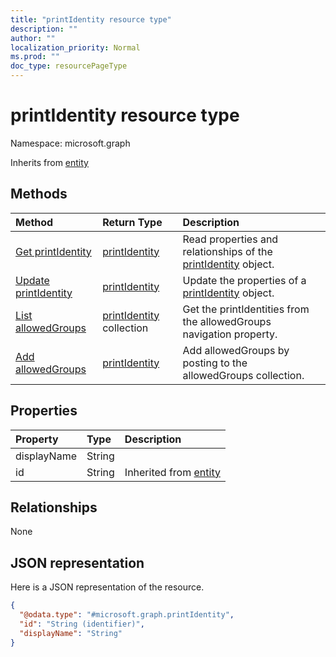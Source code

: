 ```yaml
---
title: "printIdentity resource type"
description: ""
author: ""
localization_priority: Normal
ms.prod: ""
doc_type: resourcePageType
---
```


# printIdentity resource type


Namespace: microsoft.graph




Inherits from [entity](../resources/entity.md)

## Methods
|Method|Return Type|Description|
|:---|:---|:---|
|[Get printIdentity](../api/printidentity-get.md)|[printIdentity](../resources/printidentity.md)|Read properties and relationships of the [printIdentity](../resources/printidentity.md) object.|
|[Update printIdentity](../api/printidentity-update.md)|[printIdentity](../resources/printidentity.md)|Update the properties of a [printIdentity](../resources/printidentity.md) object.|
|[List allowedGroups](../api/printer-list-allowedgroups.md)|[printIdentity](../resources/printidentity.md) collection|Get the printIdentities from the allowedGroups navigation property.|
|[Add allowedGroups](../api/printer-post-allowedgroups.md)|[printIdentity](../resources/printidentity.md)|Add allowedGroups by posting to the allowedGroups collection.|

## Properties
|Property|Type|Description|
|:---|:---|:---|
|displayName|String||
|id|String| Inherited from [entity](../resources/entity.md)|

## Relationships
None

## JSON representation
Here is a JSON representation of the resource.
<!-- {
  "blockType": "resource",
  "keyProperty": "id",
  "@odata.type": "microsoft.graph.printIdentity",
  "baseType": "microsoft.graph.entity",
  "openType": false
}
-->
``` json
{
  "@odata.type": "#microsoft.graph.printIdentity",
  "id": "String (identifier)",
  "displayName": "String"
}
```

